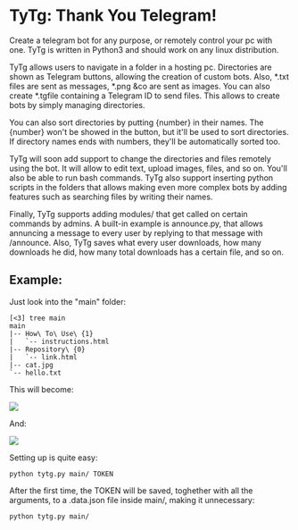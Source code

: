 # TyTg: Thank You Telegram!

Create a telegram bot for any purpose, or remotely control your pc with one. TyTg is written in Python3 and should work on any linux distribution.

TyTg allows users to navigate in a folder in a hosting pc. Directories are shown as Telegram buttons, allowing the creation of custom bots. Also, *.txt files are sent as messages, *.png &co are sent as images. You can also create *.tgfile containing a Telegram ID to send files. This allows to create bots by simply managing directories. 

You can also sort directories by putting {number} in their names. The {number} won't be showed in the button, but it'll be used to sort directories. If directory names ends with numbers, they'll be automatically sorted too.

TyTg will soon add support to change the directories and files remotely using the bot. It will allow to edit text, upload images, files, and so on. You'll also be able to run bash commands. TyTg also support inserting python scripts in the folders that allows making even more complex bots by adding features such as searching files by writing their names.

Finally, TyTg supports adding modules/ that get called on certain commands by admins. A built-in example is announce.py, that allows annuncing a message to every user by replying to that message with /announce. Also, TyTg saves what every user downloads, how many downloads he did, how many total downloads has a certain file, and so on.

## Example:

Just look into the "main" folder:

	[<3] tree main
	main
	|-- How\ To\ Use\ {1}
	|   `-- instructions.html
	|-- Repository\ {0}
	|   `-- link.html
	|-- cat.jpg
	`-- hello.txt


This will become:

![](https://raw.githubusercontent.com/veggero/tytg/master/tytg/meta/example.png) 

And:

![](https://raw.githubusercontent.com/veggero/tytg/master/tytg/meta/example2.png) 

Setting up is quite easy:

	python tytg.py main/ TOKEN
	
After the first time, the TOKEN will be saved, toghether with all the arguments, to a .data.json file inside main/, making it unnecessary:

	python tytg.py main/
